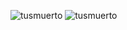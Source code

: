 ![tusmuerto]([https://media.tenor.com/3PZepy1KjS8AAAAM/8g-g-force.gif](https://media1.tenor.com/m/eep8_YBixFgAAAAC/filthy-frank.gif))
![tusmuerto](https://encrypted-tbn0.gstatic.com/images?q=tbn:ANd9GcQkuLDr4pwQ2tzcPxM2cev9GVN51rQ2jcaKR-rhjfD5VG2hQbNNXo3A-8lmA2HmQK5Shrw&usqp=CAU)

<!---
2Lxrd/2Lxrd is a ✨ special ✨ repository because its `README.md` (this file) appears on your GitHub profile.
You can click the Preview link to take a look at your changes.
--->
